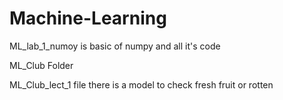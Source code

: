 # Machine-Learning

ML_lab_1_numoy is basic of numpy and all it's code

ML_Club Folder 

ML_Club_lect_1 file there is a model to check fresh fruit or rotten

